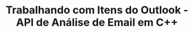 ---
title: "Trabalhando com Itens do Outlook - API de Análise de Email em C++"
description: "A API de Análise de Email em C++ permite que você crie e salve arquivos MSG, trabalhe com Calendário do Outlook, Contatos, Notas, Tarefas e Listas de Distribuição."
url: /pt/cpp/trabalhando-com-itens-do-outlook/
weight: 20
type: docs
linktitle: "Trabalhando com Itens do Outlook"
---